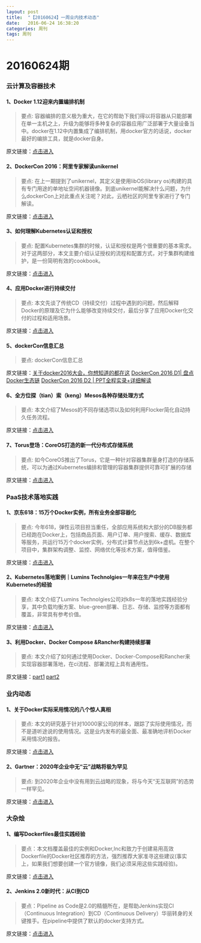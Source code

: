 ```yaml
---
layout: post
title:  "【20160624】一周业内技术动态"
date:   2016-06-24 16:38:20
categories: 周刊
tags: 周刊
---
```

# 20160624期

### 云计算及容器技术

#### 1、Docker 1.12迎来内置编排机制

> 要点: 容器编排的意义极为重大，在它的帮助下我们得以将容器从只能部署在单一主机之上，升级为能够将多种复杂的容器应用广泛部署于大量设备当中。docker在1.12中内置集成了编排机制，用docker官方的话说，docker最好的编排工具，就是docker自身。

原文链接：[点击进入][post-link-1.1]

[post-link-1.1]: https://mp.weixin.qq.com/s?__biz=MzA5OTAyNzQ2OA==&mid=2649690451&idx=1&sn=d27516de869052c5b3d8c275312e2553&scene=1&srcid=0624hXUjJatcIdffbn3QKBdi&key=77421cf58af4a6535bfd34ec678f26c4c917e86e3209307a1ad704bb90f9111197e6cd977756bc1e1c6eb92ed4cb0318&ascene=0&uin=MTM4MDQwNjQyMA%3D%3D&devicetype=iMac+MacBookPro12%2C1+OSX+OSX+10.11.3+build(15D21)&version=11020201&pass_ticket=xRcTaXu%2FGX8%2BhyS13F0lMvQ1DLdjYR4bcVfyfVh88z66myNNp5BSxquRgELWvAzz

#### 2、DockerCon 2016：阿里专家解读unikernel

> 要点: 在上一期提到了unikernel，其定义是使用libOS(library os)构建的具有专门用途的单地址空间机器镜像。到底unikernel能解决什么问题，为什么dockerCon上对此重点关注呢？对此，云栖社区的阿里专家进行了专门解读。

原文链接：[点击进入][post-link-1.2]

[post-link-1.2]: https://mp.weixin.qq.com/s?__biz=MzI0NTE4NjA0OQ==&mid=2658351057&idx=1&sn=6d4749e19ea806a1cb966f4bd21b7794&scene=1&srcid=0624DGcP5dXV4XFQTKdfCpX0&key=77421cf58af4a653ccbd446c02238f5f7ae5d32678f7906c579a5a364013de6c89a5c762104249ad1c5c9ac489d7a548&ascene=0&uin=MTM4MDQwNjQyMA%3D%3D&devicetype=iMac+MacBookPro12%2C1+OSX+OSX+10.11.3+build(15D21)&version=11020201&pass_ticket=xRcTaXu%2FGX8%2BhyS13F0lMvQ1DLdjYR4bcVfyfVh88z66myNNp5BSxquRgELWvAzz

#### 3、如何理解Kubernetes认证和授权

> 要点: 配置Kubernetes集群的时候，认证和授权是两个很重要的基本需求。对于这两部分，本文主要介绍认证授权的流程和配置方式，对于集群构建维护，是一份简明有效的cookbook。

原文链接：[点击进入][post-link-1.3]

[post-link-1.3]: https://mp.weixin.qq.com/s?__biz=MzIzMzExNDQ3MA==&mid=2650091745&idx=1&sn=adc3205d1b71d81af4f18bc0d4f43e85&scene=1&srcid=0624mGiyFT6locmW3N1Azk49&key=77421cf58af4a653996051d91c6136bb9811d7d537248c237db9d837dbfaff59135b7b5029fbd128511f8d9426aaae53&ascene=0&uin=MTM4MDQwNjQyMA%3D%3D&devicetype=iMac+MacBookPro12%2C1+OSX+OSX+10.11.3+build(15D21)&version=11020201&pass_ticket=xRcTaXu%2FGX8%2BhyS13F0lMvQ1DLdjYR4bcVfyfVh88z66myNNp5BSxquRgELWvAzz

#### 4、应用Docker进行持续交付

> 要点: 本文先谈了传统CD（持续交付）过程中遇到的问题，然后解释Docker的原理及它为什么能够改变持续交付，最后分享了应用Docker化交付的过程和适用场景。

原文链接：[点击进入][post-link-1.4]

[post-link-1.4]: https://mp.weixin.qq.com/s?__biz=MzI0NTE4NjA0OQ==&mid=2658351037&idx=2&sn=97c4dd22ee0de43a4d3a0ffd460e983e&scene=1&srcid=0624wfsxl6gLrNtUC7bRoUlM&key=77421cf58af4a65327a30c8f2b0f9deeffefe09964d42814702e3bcf4b3c376dfb59f5b3f41eee32f62353625336fcf3&ascene=0&uin=MTM4MDQwNjQyMA%3D%3D&devicetype=iMac+MacBookPro12%2C1+OSX+OSX+10.11.3+build(15D21)&version=11020201&pass_ticket=xRcTaXu%2FGX8%2BhyS13F0lMvQ1DLdjYR4bcVfyfVh88z66myNNp5BSxquRgELWvAzz

#### 5、dockerCon信息汇总

> 要点: dockerCon信息汇总

原文链接：[关于docker2016大会，你想知道的都在这][post-link-1.5.1] [DockerCon 2016 D1| 盘点Docker生态链][post-link-1.5.2] [DockerCon 2016 D2 | PPT全程实录+详细解读][post-link-1.5.3]

[post-link-1.5.1]: https://mp.weixin.qq.com/s?__biz=MzIzNzA5NzM3Ng==&mid=2651856773&idx=1&sn=f7afe08fec9514fc9232dd2d77a1eabf&scene=1&srcid=0624khiTgatLDgLWLtvYXwdz&key=77421cf58af4a6532438f804cd50a2f348d86cf1062ce3fbf21a14ef33b1f5ec38be3d472a437ef0652deae701596f6d&ascene=0&uin=MTM4MDQwNjQyMA%3D%3D&devicetype=iMac+MacBookPro12%2C1+OSX+OSX+10.11.3+build(15D21)&version=11020201&pass_ticket=xRcTaXu%2FGX8%2BhyS13F0lMvQ1DLdjYR4bcVfyfVh88z66myNNp5BSxquRgELWvAzz

[post-link-1.5.2]: https://mp.weixin.qq.com/s?__biz=MzA3MDg4Nzc2NQ==&mid=2652133511&idx=1&sn=9e4fd89f65f30f83c6d7791bfd8c1c41&scene=1&srcid=06242a99lu43P4VYUGolT4tE&key=77421cf58af4a653aaca31cb048fc346654741df43c6ec132c802232e805b199b09ef87ddd7c65ca5930021c9c6ad736&ascene=0&uin=MTM4MDQwNjQyMA%3D%3D&devicetype=iMac+MacBookPro12%2C1+OSX+OSX+10.11.3+build(15D21)&version=11020201&pass_ticket=xRcTaXu%2FGX8%2BhyS13F0lMvQ1DLdjYR4bcVfyfVh88z66myNNp5BSxquRgELWvAzz

[post-link-1.5.3]: https://mp.weixin.qq.com/s?__biz=MzA3MDg4Nzc2NQ==&mid=2652133586&idx=1&sn=36bf3b305a745f3be4bdb7ee5c3cf044&scene=1&srcid=0624BuzTRqQa42fusiI8SzlC&key=77421cf58af4a653357ea7ccfe197f0c347e725259fa4da136cc8b9397ed368d4af23f4724f4d89164d23b8882e1b902&ascene=0&uin=MTM4MDQwNjQyMA%3D%3D&devicetype=iMac+MacBookPro12%2C1+OSX+OSX+10.11.3+build(15D21)&version=11020201&pass_ticket=xRcTaXu%2FGX8%2BhyS13F0lMvQ1DLdjYR4bcVfyfVh88z66myNNp5BSxquRgELWvAzz

#### 6、全方位探（tian）索（keng）Mesos各种存储处理方式

> 要点: 本文介绍了Mesos的不同存储选项以及如何利用Flocker简化自动持久任务流程。

原文链接：[点击进入][post-link-1.6]

[post-link-1.6]: https://mp.weixin.qq.com/s?__biz=MzA3MDg4Nzc2NQ==&mid=2652133507&idx=1&sn=0d2d7db64d7b667fb0132afd6132f4ad&scene=1&srcid=0624qLFvq5Xl6fYrGrjQpKpg&key=77421cf58af4a6535c250e735325c099171b49eedba2dc32e0e13f54903c4ff5ea39aafa31efa17609ced3c88625c28a&ascene=0&uin=MTM4MDQwNjQyMA%3D%3D&devicetype=iMac+MacBookPro12%2C1+OSX+OSX+10.11.3+build(15D21)&version=11020201&pass_ticket=xRcTaXu%2FGX8%2BhyS13F0lMvQ1DLdjYR4bcVfyfVh88z66myNNp5BSxquRgELWvAzz

#### 7、Torus登场：CoreOS打造的新一代分布式存储系统

> 要点: 如今CoreOS推出了Torus，它是一种针对容器集群量身打造的存储系统，可以为通过Kubernetes编排和管理的容器集群提供可靠可扩展的存储

原文链接：[点击进入][post-link-1.7]

[post-link-1.7]: https://mp.weixin.qq.com/s?__biz=MzA5OTAyNzQ2OA==&mid=2649690410&idx=1&sn=2073e8db8faebc262abe0c612223c6c6&scene=1&srcid=06248P5WwYzC0d6CD0tQBre9&key=77421cf58af4a653ee1d240d26c29d45e01c90252c3ed5a5a6ac3ff7e1bb02d68f4e78fff2bcb7b76f52c18c5fbe7a6a&ascene=0&uin=MTM4MDQwNjQyMA%3D%3D&devicetype=iMac+MacBookPro12%2C1+OSX+OSX+10.11.3+build(15D21)&version=11020201&pass_ticket=xRcTaXu%2FGX8%2BhyS13F0lMvQ1DLdjYR4bcVfyfVh88z66myNNp5BSxquRgELWvAzz

### PaaS技术落地实践

#### 1、京东618：15万个Docker实例，所有业务全部容器化

> 要点: 今年618，弹性云项目担当重任，全部应用系统和大部分的DB服务都已经跑在Docker上，包括商品页面、用户订单、用户搜索、缓存、数据库等服务，共运行15万个docker实例，分布式计算节点达到6k+虚机。在整个项目中，集群架构调整、监控、网络优化等技术方案，值得借鉴。

原文链接：[点击进入][post-link-2.1]

[post-link-2.1]: https://mp.weixin.qq.com/s?__biz=MzA5Nzc4OTA1Mw==&mid=2659597498&idx=1&sn=cd3b418692c98f2595ba37e58860007e&scene=1&srcid=0624fQkkKNx9zPE2eWo5UAf9&key=77421cf58af4a6537aba2014a16a8831981da3a006d3232382883230ab50cb830516a1fa980d04197bcb8b85cc26ab47&ascene=0&uin=MTM4MDQwNjQyMA%3D%3D&devicetype=iMac+MacBookPro12%2C1+OSX+OSX+10.11.3+build(15D21)&version=11020201&pass_ticket=xRcTaXu%2FGX8%2BhyS13F0lMvQ1DLdjYR4bcVfyfVh88z66myNNp5BSxquRgELWvAzz

#### 2、Kubernetes落地案例｜Lumins Technolgies一年来在生产中使用Kubernetes的经验

> 要点: 本文介绍了Lumins Technolgies公司对k8s一年的落地实践经验分享，其中负载均衡方案、blue-green部署、日志、存储、监控等方面都有覆盖，非常具有参考价值。

原文链接：[点击进入][post-link-2.2]

[post-link-2.2]: https://mp.weixin.qq.com/s?__biz=MzIzMzExNDQ3MA==&mid=2650091737&idx=1&sn=715369dc1987e5aa7d21cb5fb20291f1&scene=1&srcid=0624ZmsmWAsb6CPrDpVKzUXw&key=77421cf58af4a6532df73e744cf61471fba98d3a8b44c10e2044fc69b7371e8ef99aa7938ffd09800a06256967918432&ascene=0&uin=MTM4MDQwNjQyMA%3D%3D&devicetype=iMac+MacBookPro12%2C1+OSX+OSX+10.11.3+build(15D21)&version=11020201&pass_ticket=xRcTaXu%2FGX8%2BhyS13F0lMvQ1DLdjYR4bcVfyfVh88z66myNNp5BSxquRgELWvAzz

#### 3、利用Docker、Docker Compose &Rancher构建持续部署

> 要点: 本文介绍了如何通过使用Docker、Docker-Compose和Rancher来实现容器部署落地，在ci流程、部署流程上具有通用性。

原文链接：[part1][post-link-2.3.1] [part2][post-link-2.3.2]

[post-link-2.3.1]: https://mp.weixin.qq.com/s?__biz=MzA3NzUwMDg1Mg==&mid=2651291638&idx=2&sn=89de74aebfc6ce482234349a14aac5db&scene=1&srcid=06245e8nfvRkupTTAkEdSp69&key=77421cf58af4a6530751616d361508e575641d2a097e0ec49b9f1184a4d22f1292568912bebbc5601cdb6b32555a3c0f&ascene=0&uin=MTM4MDQwNjQyMA%3D%3D&devicetype=iMac+MacBookPro12%2C1+OSX+OSX+10.11.3+build(15D21)&version=11020201&pass_ticket=xRcTaXu%2FGX8%2BhyS13F0lMvQ1DLdjYR4bcVfyfVh88z66myNNp5BSxquRgELWvAzz

[post-link-2.3.2]: https://mp.weixin.qq.com/s?__biz=MzA3NzUwMDg1Mg==&mid=2651291660&idx=1&sn=4767b965f982f5be964ba6eb99c7869e&scene=1&srcid=0624eMWneZmdDXYoIthqYSaR&key=77421cf58af4a653a404e589ef126bc700a991908c3a88671e0a8a46b814a6956c22ca50c9b87025cca9d13ac54bd2bd&ascene=0&uin=MTM4MDQwNjQyMA%3D%3D&devicetype=iMac+MacBookPro12%2C1+OSX+OSX+10.11.3+build(15D21)&version=11020201&pass_ticket=xRcTaXu%2FGX8%2BhyS13F0lMvQ1DLdjYR4bcVfyfVh88z66myNNp5BSxquRgELWvAzz

### 业内动态

#### 1、关于Docker实际采用情况的八个惊人真相

> 要点: 本文的研究基于针对10000家公司的样本，跟踪了实际使用情况，而不是道听途说的使用情况。这是业内发布的最全面、最准确地评析Docker采用情况的报告。

原文链接：[点击进入][post-link-3.1]

[post-link-3.1]: https://mp.weixin.qq.com/s?__biz=MjM5MzM3NjM4MA==&mid=2654676719&idx=2&sn=5d3e73befafe752d6e84788dcb6b33ec&scene=1&srcid=0624iT9O9gyPrqfOApnGop5A&key=77421cf58af4a653ac06bd7056bd6aceb2f165948b20ad6a7c64aff73301483f0dd76a89b780a3cd7bf427e5fedbc9f6&ascene=0&uin=MTM4MDQwNjQyMA%3D%3D&devicetype=iMac+MacBookPro12%2C1+OSX+OSX+10.11.3+build(15D21)&version=11020201&pass_ticket=xRcTaXu%2FGX8%2BhyS13F0lMvQ1DLdjYR4bcVfyfVh88z66myNNp5BSxquRgELWvAzz

#### 2、Gartner：2020年企业中无“云”战略将极为罕见

> 要点: 到2020年企业中没有用到云战略的现象，将与今天“无互联网”的态势一样罕见。

原文链接：[点击进入][post-link-3.2]

[post-link-3.2]: https://mp.weixin.qq.com/s?__biz=MjM5MzM3NjM4MA==&mid=2654676779&idx=4&sn=474d5ebb6b39895f8fa800b7b6992208&scene=1&srcid=0624RUGG2P8pROSSIuPJ2E5G&key=77421cf58af4a6531660bbff632b1d38cfea1dd4aab450d80c9af8949eb0026d8451123a88120f4978187aa685c5a0c3&ascene=0&uin=MTM4MDQwNjQyMA%3D%3D&devicetype=iMac+MacBookPro12%2C1+OSX+OSX+10.11.3+build(15D21)&version=11020201&pass_ticket=xRcTaXu%2FGX8%2BhyS13F0lMvQ1DLdjYR4bcVfyfVh88z66myNNp5BSxquRgELWvAzz

### 大杂烩

#### 1、编写Dockerfiles最佳实践经验

> 要点：本文档覆盖最佳的实例和Docker,Inc和致力于创建易用高效Dockerfile的Docker社区推荐的方法，强烈推荐大家准寻这些建议(事实上，如果我们想要创建一个官方镜像，我们必须采用这些实践经验)。

原文链接：[点击进入][post-link-4.1]

[post-link-4.1]: https://mp.weixin.qq.com/s?__biz=MzIzNzA5NzM3Ng==&mid=2651856777&idx=1&sn=696fff3573c973e214415cc75715ec28&scene=1&srcid=0624ONV5Pnz2I2shsqHHTOwz&key=77421cf58af4a653e031aae872558f220eeab361fb0ac43c187cf6e51ce6d8dbececb7e69710f6ecdd0ee018de8089b1&ascene=0&uin=MTM4MDQwNjQyMA%3D%3D&devicetype=iMac+MacBookPro12%2C1+OSX+OSX+10.11.3+build(15D21)&version=11020201&pass_ticket=xRcTaXu%2FGX8%2BhyS13F0lMvQ1DLdjYR4bcVfyfVh88z66myNNp5BSxquRgELWvAzz

#### 2、Jenkins 2.0新时代：从CI到CD

> 要点：Pipeline as Code是2.0的精髓所在，是帮助Jenkins实现CI（Continuous Integration）到CD（Continuous Delivery）华丽转身的关键推手。在pipeline中提供了默认的docker支持方式。

原文链接：[点击进入][post-link-4.2]

[post-link-4.2]: https://mp.weixin.qq.com/s?__biz=MzA5OTAyNzQ2OA==&mid=2649690418&idx=1&sn=a1112a9ce591329f3ed0c5d9dc451c3a&scene=1&srcid=0624jL1vkKMkG6IJ3I4XHVd9&key=77421cf58af4a653c174eee8205a6de55daaa3c3b5724d482511a56242fb775f93fe0578dc1ad98338da25a8ce2d5866&ascene=0&uin=MTM4MDQwNjQyMA%3D%3D&devicetype=iMac+MacBookPro12%2C1+OSX+OSX+10.11.3+build(15D21)&version=11020201&pass_ticket=xRcTaXu%2FGX8%2BhyS13F0lMvQ1DLdjYR4bcVfyfVh88z66myNNp5BSxquRgELWvAzz

